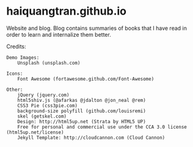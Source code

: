 # haiquangtran.github.io

Website and blog.
Blog contains summaries of books that I have read in order to learn and internalize them better. 

Credits:

	Demo Images:
		Unsplash (unsplash.com)

	Icons:
		Font Awesome (fortawesome.github.com/Font-Awesome)

	Other:
		jQuery (jquery.com)
		html5shiv.js (@afarkas @jdalton @jon_neal @rem)
		CSS3 Pie (css3pie.com)
		background-size polyfill (github.com/louisremi)
		skel (getskel.com)
		Design: http://html5up.net (Strata by HTML5 UP) 
		Free for personal and commercial use under the CCA 3.0 license (html5up.net/license)
		Jekyll Template: http://cloudcannon.com (Cloud Cannon)
